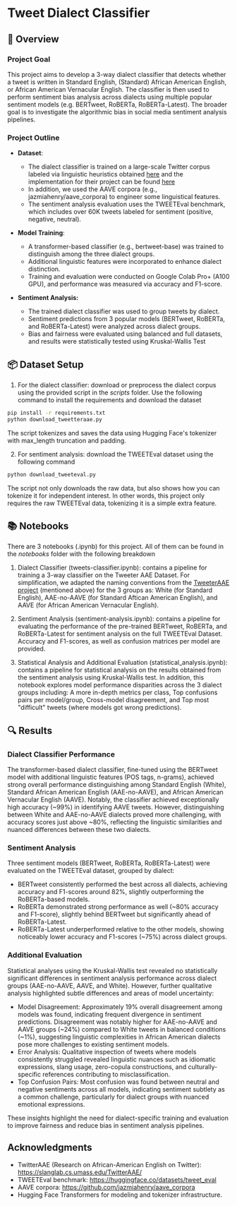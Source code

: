 # Tweet Dialect Classifier

## 🧠 Overview
### Project Goal 
This project aims to develop a 3-way dialect classifier that detects whether a tweet is written in Standard English, (Standard) African American English, or African American Vernacular English. The classifier is then used to perform sentiment bias analysis across dialects using multiple popular sentiment models (e.g. BERTweet, RoBERTa, RoBERTa-Latest). The broader goal is to investigate the algorithmic bias in social media sentiment analysis pipelines.

### Project Outline
- **Dataset**:
  - The dialect classifier is trained on a large-scale Twitter corpus labeled via linguistic heuristics obtained [here](https://slanglab.cs.umass.edu/TwitterAAE/) and the implementation for their project can be found [here](https://github.com/slanglab/twitteraae)
  - In addition, we used the AAVE corpora (e.g., jazmiahenry/aave_corpora) to engineer some linguistical features.
  - The sentiment analysis evaluation uses the TWEETEval benchmark, which includes over 60K tweets labeled for sentiment (positive, negative, neutral).
    
- **Model Training**:
  - A transformer-based classifier (e.g., bertweet-base) was trained to distinguish among the three dialect groups.
  - Additional linguistic features were incorporated to enhance dialect distinction.
  - Training and evaluation were conducted on Google Colab Pro+ (A100 GPU), and performance was measured via accuracy and F1-score.
    
- **Sentiment Analysis:**
  - The trained dialect classifier was used to group tweets by dialect.
  - Sentiment predictions from 3 popular models (BERTweet, RoBERTa, and RoBERTa-Latest) were analyzed across dialect groups.
  - Bias and fairness were evaluated using balanced and full datasets, and results were statistically tested using Kruskal-Wallis Test

## 📦 Dataset Setup
1. For the dialect classifier: download or preprocess the dialect corpus using the provided script in the _scripts_ folder. Use the following command to install the requirements and download the dataset
```bash
pip install -r requirements.txt
python download_tweetteraae.py
```
The script tokenizes and saves the data using Hugging Face's tokenizer with max_length truncation and padding.

2. For sentiment analysis: download the TWEETEval dataset using the following command
```bash
python download_tweeteval.py
```
The script not only downloads the raw data, but also shows how you can tokenize it for independent interest. In other words, this project only requires the raw TWEETEval data, tokenizing it is a simple extra feature.

## 📚 Notebooks
There are 3 notebooks (.ipynb) for this project. All of them can be found in the _notebooks_ folder with the following breakdown
1. Dialect Classifier (tweets-classifier.ipynb): contains a pipeline for training a 3-way classifier on the Tweeter AAE Dataset. For simplification, we adapted the naming conventions from the [TweeterAAE project](https://slanglab.cs.umass.edu/TwitterAAE/) (mentioned above) for the 3 groups as: White (for Standard English), AAE-no-AAVE (for Standard Aftican American English), and AAVE (for African American Vernacular English).

2. Sentiment Analysis (sentiment-analysis.ipynb): contains a pipeline for evaluating the performance of the pre-trained BERTweet, RoBERTa, and RoBERTa-Latest for sentiment analysis on the full TWEETEval Dataset. Accuracy and F1-scores, as well as confusion matrices per model are provided. 

3. Statistical Analysis and Additional Evaluation (statistical_analysis.ipynb): contains a pipeline for statistical analysis on the results obtained from the sentiment analysis using Kruskal-Wallis test. In addition, this notebook explores model performance disparities across the 3 dialect groups including: A more in-depth metrics per class, Top confusions pairs per model/group, Cross-model disagreement, and Top most "difficult" tweets (where models got wrong predictions).

## 🔍 Results
### Dialect Classifier Performance
The transformer-based dialect classifier, fine-tuned using the BERTweet model with additional linguistic features (POS tags, n-grams), achieved strong overall performance distinguishing among Standard English (White), Standard African American English (AAE-no-AAVE), and African American Vernacular English (AAVE). Notably, the classifier achieved exceptionally high accuracy (~99%) in identifying AAVE tweets. However, distinguishing between White and AAE-no-AAVE dialects proved more challenging, with accuracy scores just above ~80%, reflecting the linguistic similarities and nuanced differences between these two dialects.

### Sentiment Analysis
Three sentiment models (BERTweet, RoBERTa, RoBERTa-Latest) were evaluated on the TWEETEval dataset, grouped by dialect:
- BERTweet consistently performed the best across all dialects, achieving accuracy and F1-scores around 82%, slightly outperforming the RoBERTa-based models.
- RoBERTa demonstrated strong performance as well (~80% accuracy and F1-score), slightly behind BERTweet but significantly ahead of RoBERTa-Latest.
- RoBERTa-Latest underperformed relative to the other models, showing noticeably lower accuracy and F1-scores (~75%) across dialect groups.

### Additional Evaluation
Statistical analyses using the Kruskal-Wallis test revealed no statistically significant differences in sentiment analysis performance across dialect groups (AAE-no-AAVE, AAVE, and White). However, further qualitative analysis highlighted subtle differences and areas of model uncertainty:
- Model Disagreement: Approximately 19% overall disagreement among models was found, indicating frequent divergence in sentiment predictions. Disagreement was notably higher for AAE-no-AAVE and AAVE groups (~24%) compared to White tweets in balanced conditions (~1%), suggesting linguistic complexities in African American dialects pose more challenges to existing sentiment models.
- Error Analysis: Qualitative inspection of tweets where models consistently struggled revealed linguistic nuances such as idiomatic expressions, slang usage, zero-copula constructions, and culturally-specific references contributing to misclassification.
- Top Confusion Pairs: Most confusion was found between neutral and negative sentiments across all models, indicating sentiment subtlety as a common challenge, particularly for dialect groups with nuanced emotional expressions.

These insights highlight the need for dialect-specific training and evaluation to improve fairness and reduce bias in sentiment analysis pipelines.

## Acknowledgments
- TwitterAAE (Research on African-American English on Twitter): https://slanglab.cs.umass.edu/TwitterAAE/
- TWEETEval benchmark: https://huggingface.co/datasets/tweet_eval
- AAVE corpora: https://github.com/jazmiahenry/aave_corpora
- Hugging Face Transformers for modeling and tokenizer infrastructure.
